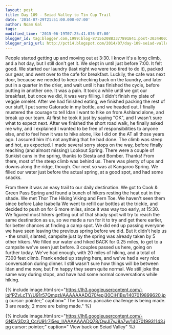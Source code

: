 ```yaml
---
layout: post
title: Day 109 - Seiad Valley to Tin Cup Trail
date: '2014-07-29T21:51:00.000-07:00'
author: Noam Gal
tags:
modified_time: '2015-06-19T07:25:41.076-07:00'
blogger_id: tag:blogger.com,1999:blog-8715620883377891841.post-3034400247979020190
blogger_orig_url: http://pct14.blogspot.com/2014/07/day-109-seiad-valley-to-tin-cup-trail.html
---
```


 People started getting up and moving out at 3:30. I know it's a long climb, and a hot day, but I still don't get
 it. We slept in until just before 7:00. It felt good.
 We started our laundry (last night we were too tired to
 do it), packed our gear, and went over to the cafe for breakfast.
 Luckily, the cafe was next door, because we
 needed to keep checking back on the laundry, and later put in a quarter in the drier, and wait until it has finished
 the cycle, before putting in another one. It was a pain.
 It took a while until we got our breakfast, but once
 we did, it was very filling. I didn't finish my plate of veggie omelet.
 After we had finished eating, we
 finished packing the rest of our stuff, I put some Gatorade in my bottle, and we headed out.
 I finally mustered
 the courage to tell Idan I want to hike on from Ashland alone, and break up our team. At first he took it just by
 saying "OK", and I wasn't sure what to expect next. After we finished the short road walk, he finally asked me why,
 and I explained I wanted to be free of responsibilities to anyone else, and to feel how it was to hike alone, like I
 did on the AT all those years ago. I assured him it's not anything that he had done.
 The climb was steep and
 hot, as expected. I made several sorry stops on the way, before finally reaching (and almost missing) Lookout
 Spring. There were a couple of Sunkist cans in the spring, thanks to Siesta and Bomber. Thanks!
 From there,
 most of the steep climb was behind us. There was plenty of ups and downs along the ridge, though.
 Our next so
 was at Kangaroo Spring. We filled our water just before the actual spring, at a good spot, and had some snacks.

 From there it was an easy trail to our daily destination. We got to Cook &amp; Green Pass Spring and found a bunch
 of hikers resting the heat out in the shade. We met Thor The Hiking Viking and Fern Toe. We haven't seen them since
 before Lake Isabella 
 We went to refill our bottles at the trickle, and decided to push on for 6 more miles,
 since it was way too early, at 15:30.
 We figured most hikers getting out of that shady spot will try to reach
 the same destination as us, so we made a run for it to try and get there earlier, for better chances at finding a
 camp spot. We did end up passing everyone we have seen leaving the previous spring before we did. But it didn't help
 us - the small, slanted, campsite just by the spring was already taken by 5 other hikers. We filled our water and
 hiked BACK for 0.25 miles, to get to a campsite we've seen just before.
 3 couples passed us here, going on
 further today. We've had enough, with 20 miles of hiking, and a total of 7300 feet climb.
 Frank ended up
 staying here, and we've had a very nice conversation during dinner.
 I still wasn't sure how things will be
 between Idan and me now, but I'm happy they seem quite normal. We still joke the same way during stops, and have had
 some normal conversations while hiking.

 
{% include image.html src="https://lh3.googleusercontent.com/-lqjfPZvLcTY/U91r57QmqzI/AAAAAAADQ70/epj30CiH1Bs/1407019899620.jpg cursor: pointer;" caption=" The famous pancake challenge is being made. 3 are ready, 2 more are being made." %}

 
{% include image.html src="https://lh6.googleusercontent.com/-GN5V3Dz3_Cc/U91r7l5ex_I/AAAAAAADQ78/OwJI7yJ8a7w/1407019931143.jpg cursor: pointer;" caption=" View back on Seiad Valley" %}

